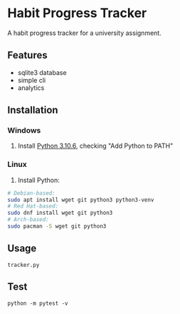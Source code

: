 # Habit Progress Tracker

A habit progress tracker for a university assignment.

## Features

- sqlite3 database
- simple cli
- analytics

## Installation

### Windows

1. Install [Python 3.10.6](https://www.python.org/downloads/windows/), checking "Add Python to PATH"

### Linux
1. Install Python:
```bash
# Debian-based:
sudo apt install wget git python3 python3-venv
# Red Hat-based:
sudo dnf install wget git python3
# Arch-based:
sudo pacman -S wget git python3
```

## Usage

```commandline
tracker.py
```

## Test

```commandline
python -m pytest -v
```

